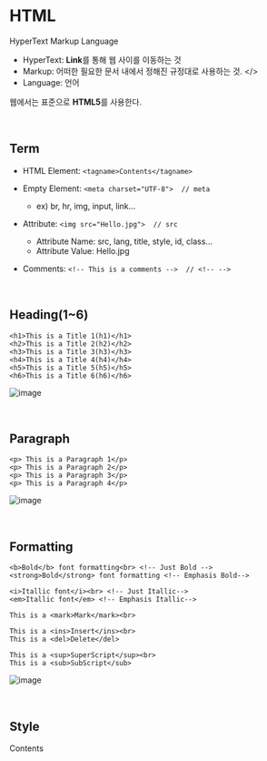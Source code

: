 # HTML
HyperText Markup Language
* HyperText: **Link**를 통해 웹 사이를 이동하는 것
* Markup: 어떠한 필요한 문서 내에서 정해진 규정대로 사용하는 것. </>
* Language: 언어

웹에서는 표준으로 **HTML5**를 사용한다.

<br>

## Term
* HTML Element: ```<tagname>Contents</tagname>```

* Empty Element: ```<meta charset="UTF-8">  // meta```<br>
  * ex) br, hr, img, input, link...
* Attribute: ```<img src="Hello.jpg">  // src```
  * Attribute Name: src, lang, title, style, id, class...
  * Attribute Value: Hello.jpg
* Comments: ```<!-- This is a comments -->  // <!-- -->```

<br>

## Heading(1~6)
```
<h1>This is a Title 1(h1)</h1>
<h2>This is a Title 2(h2)</h2>
<h3>This is a Title 3(h3)</h3>
<h4>This is a Title 4(h4)</h4>
<h5>This is a Title 5(h5)</h5>
<h6>This is a Title 6(h6)</h6>
```
![image](https://user-images.githubusercontent.com/38516906/72694656-16556c00-3b79-11ea-8bac-3a6398a6cf2c.png)

<br>

## Paragraph
```
<p> This is a Paragraph 1</p>
<p> This is a Paragraph 2</p> 
<p> This is a Paragraph 3</p>
<p> This is a Paragraph 4</p>
```
![image](https://user-images.githubusercontent.com/38516906/72695205-1191b780-3b7b-11ea-81d0-b2c526ece84f.png)

<br>

## Formatting
```
<b>Bold</b> font formatting<br> <!-- Just Bold -->
<strong>Bold</strong> font formatting <!-- Emphasis Bold-->

<i>Itallic font</i><br> <!-- Just Itallic-->
<em>Itallic font</em> <!-- Emphasis Itallic-->

This is a <mark>Mark</mark><br>

This is a <ins>Insert</ins><br>
This is a <del>Delete</del>

This is a <sup>SuperScript</sup><br>
This is a <sub>SubScript</sub>
```
![image](https://user-images.githubusercontent.com/38516906/72695277-4f8edb80-3b7b-11ea-94e3-d2e34125f20e.png)

<br>

## Style
<tagname style="attributename:attributevalue;">Contents</tagname>
```

```
